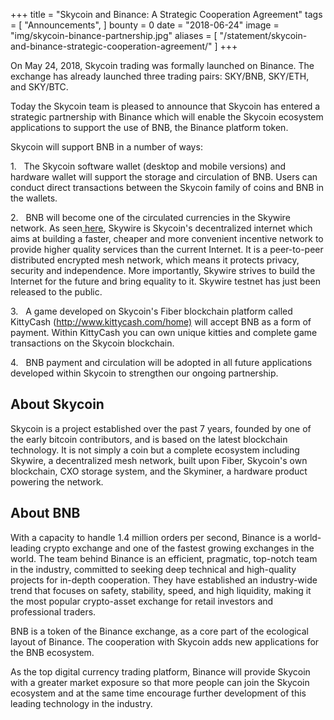 +++
title = "Skycoin and Binance: A Strategic Cooperation Agreement"
tags = [
	"Announcements",
]
bounty = 0
date = "2018-06-24"
image = "img/skycoin-binance-partnership.jpg"
aliases = [
	"/statement/skycoin-and-binance-strategic-cooperation-agreement/"
]
+++


On May 24, 2018, Skycoin trading was formally launched on Binance. The exchange has already launched three trading pairs: SKY/BNB, SKY/ETH, and SKY/BTC.

Today the Skycoin team is pleased to announce that Skycoin has entered a strategic partnership with Binance which will enable the Skycoin ecosystem applications to support the use of BNB, the Binance platform token.

Skycoin will support BNB in a number of ways:

1\.   The Skycoin software wallet (desktop and mobile versions) and hardware wallet will support the storage and circulation of BNB. Users can conduct direct transactions between the Skycoin family of coins and BNB in the wallets.

2\.   BNB will become one of the circulated currencies in the Skywire network. As seen[  here](https://www.reuters.com/brandfeatures/venture-capital/article?id=38149), Skywire is Skycoin's decentralized internet which aims at building a faster, cheaper and more convenient incentive network to provide higher quality services than the current Internet. It is a peer-to-peer distributed encrypted mesh network, which means it protects privacy, security and independence. More importantly, Skywire strives to build the Internet for the future and bring equality to it. Skywire testnet has just been released to the public.

3\.   A game developed on Skycoin's Fiber blockchain platform called KittyCash (<http://www.kittycash.com/home)> will accept BNB as a form of payment. Within KittyCash you can own unique kitties and complete game transactions on the Skycoin blockchain.

4\.   BNB payment and circulation will be adopted in all future applications developed within Skycoin to strengthen our ongoing partnership.

## About Skycoin

Skycoin is a project established over the past 7 years, founded by one of the early bitcoin contributors, and is based on the latest blockchain technology. It is not simply a coin but a complete ecosystem including Skywire, a decentralized mesh network, built upon Fiber, Skycoin's own blockchain, CXO storage system, and the Skyminer, a hardware product powering the network.

## About BNB

With a capacity to handle 1.4 million orders per second, Binance is a world-leading crypto exchange and one of the fastest growing exchanges in the world. The team behind Binance is an efficient, pragmatic, top-notch team in the industry, committed to seeking deep technical and high-quality projects for in-depth cooperation. They have established an industry-wide trend that focuses on safety, stability, speed, and high liquidity, making it the most popular crypto-asset exchange for retail investors and professional traders.

BNB is a token of the Binance exchange, as a core part of the ecological layout of Binance. The cooperation with Skycoin adds new applications for the BNB ecosystem.

As the top digital currency trading platform, Binance will provide Skycoin with a greater market exposure so that more people can join the Skycoin ecosystem and at the same time encourage further development of this leading technology in the industry.

